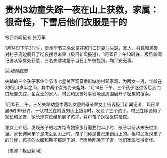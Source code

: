 # 贵州3幼童失踪一夜在山上获救，家属：很奇怪，下雪后他们衣服是干的

极目新闻记者 张万军

1月14日下午3时许，贵州毕节三名幼童在家门口玩耍时失踪，家人、村民和民警对村子周边展开了彻夜搜寻未果（极目新闻报道）。1月15日上午10时许，极目新闻记者从家属处获悉，三名失踪幼童于当日上午被找到，均平安无事。

![](https://inews.gtimg.com/newsapp_bt/0/15611701175/1000)_视频截图_

失踪的三个孩子家住毕节市七星关区观音桥街塘坊村邓家湾，为两女一男，年龄在3岁到4岁半之间，其中两个女孩为亲姐妹。1月14日下午，三个孩子吃过饭后到门口玩耍失踪，翟女士的家人、村民和民警对事发地点周围展开了密集的搜索。

1月15日上午，三名失踪幼童中两名女童的母亲翟女士告诉极目新闻记者，15日早晨9时30分许，一队村民在附近的山上搜寻时，发现了三个孩子。村民立即通知了家长和民警，家长现在已经见到了孩子，并将孩子送往医院检查。

翟女士介绍，发现孩子的地方距离她家步行需要约半小时，孩子以前从未去过那里。家长询问孩子是怎么到山上时，孩子们称是自己走到山上的。但村民发现孩子的时候，孩子的衣服和鞋子都是干的，而当地昨晚下了雪，他们家属觉得奇怪。

（来源：极目新闻）

